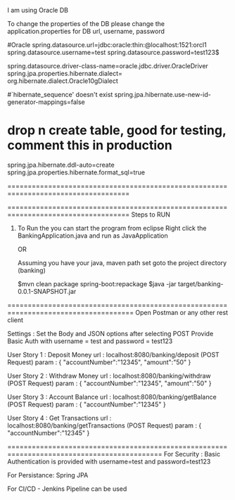 I am using Oracle DB

To change the properties of the DB please change the application.properties for DB url, username, password <sample below>

#Oracle
spring.datasource.url=jdbc:oracle:thin:@localhost:1521:orcl1
spring.datasource.username=test
spring.datasource.password=test123$

spring.datasource.driver-class-name=oracle.jdbc.driver.OracleDriver
spring.jpa.properties.hibernate.dialect= org.hibernate.dialect.Oracle10gDialect

#`hibernate_sequence' doesn't exist
spring.jpa.hibernate.use-new-id-generator-mappings=false

# drop n create table, good for testing, comment this in production
spring.jpa.hibernate.ddl-auto=create
spring.jpa.properties.hibernate.format_sql=true

====================================================================================

====================================================================================
Steps to RUN

1) To Run the you can start the program from eclipse
   Right click the BankingApplication.java and run as JavaApplication
   
   OR
   
   Assuming you have your java, maven path set goto the project directory (banking)
   
   $mvn clean package spring-boot:repackage 
   $java -jar target/banking-0.0.1-SNAPSHOT.jar
   
=====================================================================================
Open Postman or any other rest client

Settings : Set the Body and JSON options after selecting POST 
           Provide Basic Auth with username = test and password = test123

User Story 1 : Deposit Money
url : localhost:8080/banking/deposit (POST Request)
param : {
			"accountNumber":"12345",
			"amount":"50"
			}
			
			
User Story 2 : Withdraw Money
url : localhost:8080/banking/withdraw (POST Request)
param : {
			"accountNumber":"12345",
			"amount":"50"
		}
		
User Story 3 : Account Balance
url : localhost:8080/banking/getBalance (POST Request)
param : {
			"accountNumber":"12345"
		}
		
User Story 4 : Get Transactions
url : localhost:8080/banking/getTransactions (POST Request)
param : {
			"accountNumber":"12345"
		}
		
============================================================================================
For Security : Basic Authentication is provided with username=test and password=test123

For Persistance: Spring JPA

For CI/CD - Jenkins Pipeline can be used